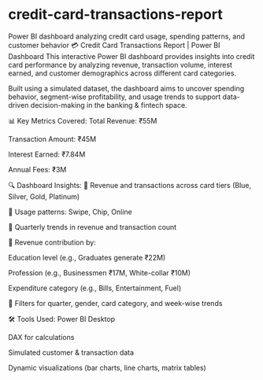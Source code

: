 # credit-card-transactions-report
Power BI dashboard analyzing credit card usage, spending patterns, and customer behavior
💳 Credit Card Transactions Report | Power BI Dashboard
This interactive Power BI dashboard provides insights into credit card performance by analyzing revenue, transaction volume, interest earned, and customer demographics across different card categories.

Built using a simulated dataset, the dashboard aims to uncover spending behavior, segment-wise profitability, and usage trends to support data-driven decision-making in the banking & fintech space.

📊 Key Metrics Covered:
Total Revenue: ₹55M

Transaction Amount: ₹45M

Interest Earned: ₹7.84M

Annual Fees: ₹3M

🔍 Dashboard Insights:
📌 Revenue and transactions across card tiers (Blue, Silver, Gold, Platinum)

📌 Usage patterns: Swipe, Chip, Online

📌 Quarterly trends in revenue and transaction count

📌 Revenue contribution by:

Education level (e.g., Graduates generate ₹22M)

Profession (e.g., Businessmen ₹17M, White-collar ₹10M)

Expenditure category (e.g., Bills, Entertainment, Fuel)

📌 Filters for quarter, gender, card category, and week-wise trends

🛠 Tools Used:
Power BI Desktop

DAX for calculations

Simulated customer & transaction data

Dynamic visualizations (bar charts, line charts, matrix tables)


